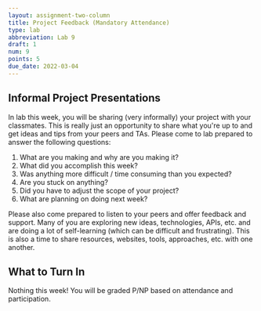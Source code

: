 ```yaml
---
layout: assignment-two-column
title: Project Feedback (Mandatory Attendance)
type: lab
abbreviation: Lab 9
draft: 1
num: 9
points: 5
due_date: 2022-03-04
---
```


## Informal Project Presentations
In lab this week, you will be sharing (very informally) your project with your classmates. This is really just an opportunity to share what you're up to and get ideas and tips from your peers and TAs. Please come to lab prepared to answer the following questions:

1. What are you making and why are you making it?
1. What did you accomplish this week?
1. Was anything more difficult / time consuming than you expected?
1. Are you stuck on anything?
1. Did you have to adjust the scope of your project?
1. What are planning on doing next week?

Please also come prepared to listen to your peers and offer feedback and support. Many of you are exploring new ideas, technologies, APIs, etc. and are doing a lot of self-learning (which can be difficult and frustrating). This is also a time to share resources, websites, tools, approaches, etc. with one another. 

## What to Turn In
Nothing this week! You will be graded P/NP based on attendance and participation.